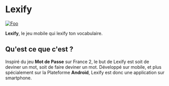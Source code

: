 # Lexify

<a href="https://drive.google.com/file/d/1Up7QZtkXIIDnLxHFcCjw3MpzwbBp2i0_/view?usp=sharing" target="_blank" rel="download">![Foo](https://www.quantumhealthapps.com/wp-content/uploads/2017/03/Download-button-now.png)</a>



**Lexify**, le jeu mobile qui lexify ton vocabulaire. 

## Qu'est ce que c'est ?

Inspiré du jeu **Mot de Passe** sur France 2, le but de Lexify est soit de deviner un mot, soit de faire deviner un mot. 
Développé sur mobile, et plus spécialement sur la Plateforme **Android**, Lexify est donc une application sur smartphone.

